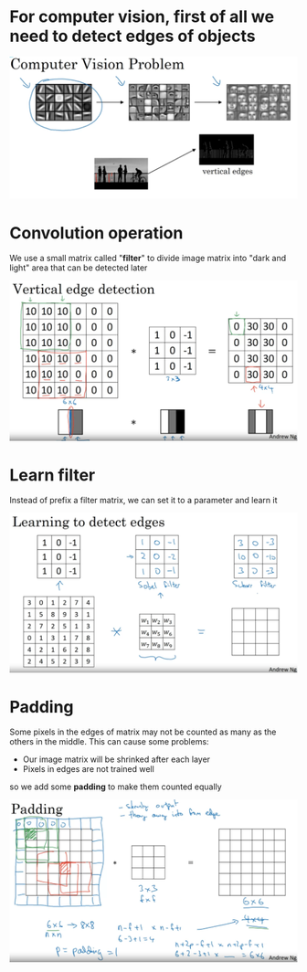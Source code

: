 # For computer vision, first of all we need to detect edges of objects

![computer-vision-problem](computer-vision-problem.png)

# Convolution operation

We use a small matrix called "**filter**" to divide image matrix into "dark and light" area that can be detected later

![convolution-operation](convolution-operation.png)

# Learn filter

Instead of prefix a filter matrix, we can set it to a parameter and learn it

![para-filter](para-filter.png)

# Padding

Some pixels in the edges of matrix may not be counted as many as the others in the middle. This can cause some problems:
- Our image matrix will be shrinked after each layer
- Pixels in edges are not trained well  
 
so we add some **padding** to make them counted equally

![padding](padding.png)